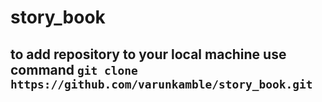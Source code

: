 # story_book

## to add repository to your local machine use command `git clone https://github.com/varunkamble/story_book.git` 
